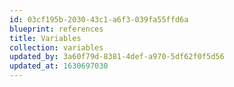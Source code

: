 ```yaml
---
id: 03cf195b-2030-43c1-a6f3-039fa55ffd6a
blueprint: references
title: Variables
collection: variables
updated_by: 3a60f79d-8381-4def-a970-5df62f0f5d56
updated_at: 1630697030
---
```

